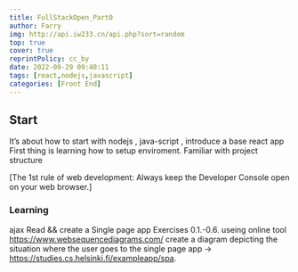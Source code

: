 ```yaml
---
title: FullStackOpen_Part0
author: Farry
img: http://api.iw233.cn/api.php?sort=random
top: true
cover: true
reprintPolicy: cc_by
date: 2022-09-29 09:40:11
tags: [react,nodejs,javascript]
categories: [Front End]
---
```

## Start
It’s about how to start with nodejs , java-script , introduce a base react app
First thing is learning how to setup enviroment.
Familiar with project structure

[The 1st rule of web development: Always keep the Developer Console open on your web browser.]

### Learning
ajax
Read && create a Single page app
Exercises 0.1.-0.6.
useing online tool https://www.websequencediagrams.com/ 
create a diagram depicting the situation where the user goes to the single page app -> https://studies.cs.helsinki.fi/exampleapp/spa.

